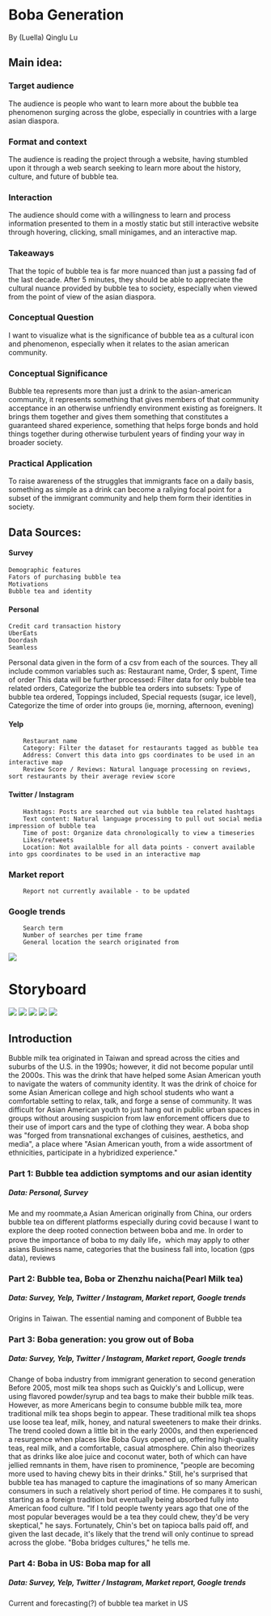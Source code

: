 # Boba Generation
By (Luella) Qinglu Lu

## Main idea:
### Target audience
The audience is people who want to learn more about the bubble tea phenomenon surging across the globe, especially in countries with a large asian diaspora.
### Format and context
The audience is reading the project through a website, having stumbled upon it through a web search seeking to learn more about the history, culture, and future of bubble tea.
### Interaction
The audience should come with a willingness to learn and process information presented to them in a mostly static but still interactive website through hovering, clicking, small minigames, and an interactive map.
### Takeaways
That the topic of bubble tea is far more nuanced than just a passing fad of the last decade. After 5 minutes, they should be able to appreciate the cultural nuance provided by bubble tea to society, especially when viewed from the point of view of the asian diaspora. 
### Conceptual Question
I want to visualize what is the significance of bubble tea as a cultural icon and phenomenon, especially when it relates to the asian american community. 
### Conceptual Significance
Bubble tea represents more than just a drink to the asian-american community, it represents something that gives members of that community acceptance in an otherwise unfriendly environment existing as foreigners. It brings them together and gives them something that constitutes a guaranteed shared experience, something that helps forge bonds and hold things together during otherwise turbulent years of finding your way in broader society.
### Practical Application 
To raise awareness of the struggles that immigrants face on a daily basis, something as simple as a drink can become a rallying focal point for a subset of the immigrant community and help them form their identities in society. 
 
## Data Sources:
#### Survey 
	Demographic features
	Fators of purchasing bubble tea
	Motivations 
	Bubble tea and identity
#### Personal
	Credit card transaction history
	UberEats
	Doordash
	Seamless
Personal data given in the form of a csv from each of the sources. They all include common variables such as: Restaurant name, Order, $ spent, Time of order
This data will be further processed: Filter data for only bubble tea related orders, Categorize the bubble tea orders into subsets: Type of bubble tea ordered, Toppings included, Special requests (sugar, ice level), Categorize the time of order into groups (ie, morning, afternoon, evening)
	

#### Yelp
		Restaurant name 
		Category: Filter the dataset for restaurants tagged as bubble tea
		Address: Convert this data into gps coordinates to be used in an interactive map
		Review Score / Reviews: Natural language processing on reviews, sort restaurants by their average review score
#### Twitter / Instagram
		Hashtags: Posts are searched out via bubble tea related hashtags
		Text content: Natural language processing to pull out social media impression of bubble tea
		Time of post: Organize data chronologically to view a timeseries
		Likes/retweets
		Location: Not availalble for all data points - convert available into gps coordinates to be used in an interactive map
### Market report
		Report not currently available - to be updated
### Google trends
		Search term
		Number of searches per time frame 
		General location the search originated from				
![](dataFlow.png)

# Storyboard
![](Storyboard-0.png)
![](Storyboard-1.png)
![](Storyboard-2.png)
![](Storyboard-3.png)
![](Storyboard-4.png)
## Introduction
Bubble milk tea originated in Taiwan and spread across the cities and suburbs of the U.S. in the 1990s; however, it did not become popular until the 2000s. This was the drink that have helped some Asian American youth to navigate the waters of community identity. It was the drink of choice for some Asian American college and high school students who want a comfortable setting to relax, talk, and forge a sense of community. It was difficult for Asian American youth to just hang out in public urban spaces in groups without arousing suspicion from law enforcement officers due to their use of import cars and the type of clothing they wear. A boba shop was "forged from transnational exchanges of cuisines, aesthetics, and media", a place where "Asian American youth, from a wide assortment of ethnicities, participate in a hybridized experience."
 
### Part 1: Bubble tea addiction symptoms and our asian identity
##### Data: Personal, Survey

Me and my roommate,a Asian American originally from China, our orders bubble tea on different platforms especially during covid because I want to explore the deep rooted connection between boba and me. In order to prove the importance of boba to my daily life，which may apply to other asians
Business name, categories that the business fall into, location (gps data), reviews

### Part 2: Bubble tea, Boba or Zhenzhu naicha(Pearl Milk tea)
##### Data: Survey, Yelp, Twitter / Instagram, Market report, Google trends	
Origins in  Taiwan. The essential naming and component of Bubble tea


### Part 3: Boba generation: you grow out of Boba
##### Data: Survey, Yelp, Twitter / Instagram, Market report, Google trends	

Change of boba industry from immigrant generation to second generation 
Before 2005, most milk tea shops such as Quickly's and Lollicup, were using flavored powder/syrup and tea bags to make their bubble milk teas. However, as more Americans begin to consume bubble milk tea, more traditional milk tea shops begin to appear. These traditional milk tea shops use loose tea leaf, milk, honey, and natural sweeteners to make their drinks. 
The trend cooled down a little bit in the early 2000s, and then experienced a resurgence when places like Boba Guys opened up, offering high-quality teas, real milk, and a comfortable, casual atmosphere. Chin also theorizes that as drinks like aloe juice and coconut water, both of which can have jellied remnants in them, have risen to prominence, "people are becoming more used to having chewy bits in their drinks."
Still, he's surprised that bubble tea has managed to capture the imaginations of so many American consumers in such a relatively short period of time. He compares it to sushi, starting as a foreign tradition but eventually being absorbed fully into American food culture. "If I told people twenty years ago that one of the most popular beverages would be a tea they could chew, they'd be very skeptical," he says. Fortunately, Chin's bet on tapioca balls paid off, and given the last decade, it's likely that the trend will only continue to spread across the globe. "Boba bridges cultures," he tells me.
 
### Part 4: Boba in US: Boba map for all
##### Data: Survey, Yelp, Twitter / Instagram, Market report, Google trends
Current and forecasting(?) of bubble tea market in US

